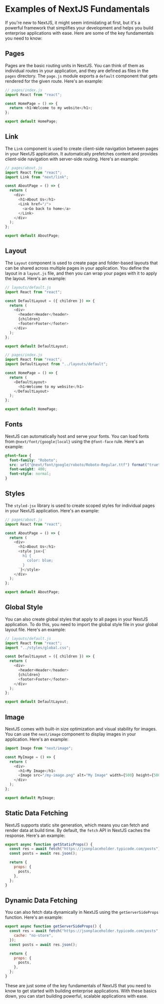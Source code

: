# Examples of NextJS Fundamentals

If you're new to NextJS, it might seem intimidating at first, but it's a powerful framework that simplifies your development and helps you build enterprise applications with ease. Here are some of the key fundamentals you need to know:

## Pages

Pages are the basic routing units in NextJS. You can think of them as individual routes in your application, and they are defined as files in the `pages` directory. The `page.js` module exports a `default` component that gets rendered for the given route. Here's an example:

```javascript
// pages/index.js
import React from "react";

const HomePage = () => {
  return <h1>Welcome to my website</h1>;
};

export default HomePage;
```

## Link

The `Link` component is used to create client-side navigation between pages in your NextJS application. It automatically prefetches content and provides client-side navigation with server-side routing. Here's an example:

```javascript
// pages/about.js
import React from "react";
import Link from "next/link";

const AboutPage = () => {
  return (
    <div>
      <h1>About Us</h1>
      <Link href="/">
        <a>Go back to home</a>
      </Link>
    </div>
  );
};

export default AboutPage;
```

## Layout

The `Layout` component is used to create page and folder-based layouts that can be shared across multiple pages in your application. You define the layout in a `layout.js` file, and then you can wrap your pages with it to apply the layout. Here's an example:

```javascript
// layouts/default.js
import React from "react";

const DefaultLayout = ({ children }) => {
  return (
    <div>
      <header>Header</header>
      {children}
      <footer>Footer</footer>
    </div>
  );
};

export default DefaultLayout;
```

```javascript
// pages/index.js
import React from "react";
import DefaultLayout from "../layouts/default";

const HomePage = () => {
  return (
    <DefaultLayout>
      <h1>Welcome to my website</h1>
    </DefaultLayout>
  );
};

export default HomePage;
```

## Fonts

NextJS can automatically host and serve your fonts. You can load fonts from `@next/font/{google|local}` using the `@font-face` rule. Here's an example:

```css
@font-face {
  font-family: "Roboto";
  src: url("@next/font/google/roboto/Roboto-Regular.ttf") format("truetype");
  font-weight: 400;
  font-style: normal;
}
```

## Styles

The `styled-jsx` library is used to create scoped styles for individual pages in your NextJS application. Here's an example:

```javascript
// pages/about.js
import React from "react";

const AboutPage = () => {
  return (
    <div>
      <h1>About Us</h1>
      <style jsx>{`
        h1 {
          color: blue;
        }
      `}</style>
    </div>
  );
};

export default AboutPage;
```

## Global Style

You can also create global styles that apply to all pages in your NextJS application. To do this, you need to import the global style file in your global layout file. Here's an example:

```javascript
// layouts/default.js
import React from "react";
import "../styles/global.css";

const DefaultLayout = ({ children }) => {
  return (
    <div>
      <header>Header</header>
      {children}
      <footer>Footer</footer>
    </div>
  );
};

export default DefaultLayout;
```

## Image

NextJS comes with built-in size optimization and visual stability for images. You can use the `next/image` component to display images in your application. Here's an example:

```javascript
import Image from "next/image";

const MyImage = () => {
  return (
    <div>
      <h1>My Image</h1>
      <Image src="/my-image.png" alt="My Image" width={500} height={500} />
    </div>
  );
};

export default MyImage;
```

## Static Data Fetching

NextJS supports static site generation, which means you can fetch and render data at build time. By default, the `fetch` API in NextJS caches the response. Here's an example:

```javascript
export async function getStaticProps() {
  const res = await fetch("https://jsonplaceholder.typicode.com/posts");
  const posts = await res.json();

  return {
    props: {
      posts,
    },
  };
}
```

## Dynamic Data Fetching

You can also fetch data dynamically in NextJS using the `getServerSideProps` function. Here's an example:

```javascript
export async function getServerSideProps() {
  const res = await fetch("https://jsonplaceholder.typicode.com/posts", {
    cache: "no-store",
  });
  const posts = await res.json();

  return {
    props: {
      posts,
    },
  };
}
```

These are just some of the key fundamentals of NextJS that you need to know to get started with building enterprise applications. With these basics down, you can start building powerful, scalable applications with ease.